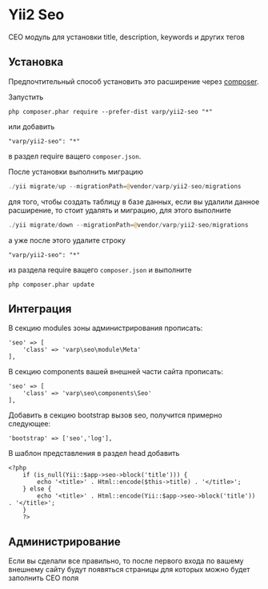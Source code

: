 Yii2 Seo
========
СЕО модуль для установки title, description, keywords и других тегов

Установка
---------

Предпочтительный способ установить это расширение через [composer](http://getcomposer.org/download/).

Запустить

```
php composer.phar require --prefer-dist varp/yii2-seo "*"
```

или добавить

```
"varp/yii2-seo": "*"
```

в раздел require ващего `composer.json`.

После установки выполнить миграцию

```php
./yii migrate/up --migrationPath=@vendor/varp/yii2-seo/migrations
```

для того, чтобы создать таблицу в базе данных, если вы удалили данное расширение, то стоит удалять и миграцию, для этого выполните

```php
./yii migrate/down --migrationPath=@vendor/varp/yii2-seo/migrations
```

а уже после этого удалите строку

```
"varp/yii2-seo": "*"
```

из раздела require ващего `composer.json` и выполните

```
php composer.phar update
```

Интеграция
----------

В секцию modules зоны администрирования прописать:

```
'seo' => [
    'class' => 'varp\seo\module\Meta'
],
```

В секцию components вашей внешней части сайта прописать:

```
'seo' => [
    'class' => 'varp\seo\components\Seo'
],
```

Добавить в секцию bootstrap вызов seo, получится примерно следующее:

```
'bootstrap' => ['seo','log'],
```

В шаблон представления в раздел head добавить

```
<?php
    if (is_null(Yii::$app->seo->block('title'))) {
        echo '<title>' . Html::encode($this->title) . '</title>';
    } else {
        echo '<title>' . Html::encode(Yii::$app->seo->block('title')) . '</title>';
    }
    ?>
```

Администрирование
-----------------

Если вы сделали все правильно, то после первого входа по вашему внешнему сайту будут появяться страницы для которых можно будет заполнить СЕО поля